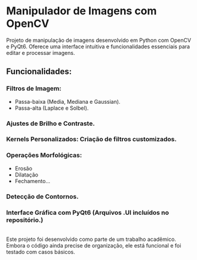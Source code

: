 # Manipulador de Imagens com OpenCV

Projeto de manipulação de imagens desenvolvido em Python com OpenCV e PyQt6. Oferece uma interface intuitiva e funcionalidades essenciais para editar e processar imagens.

## Funcionalidades:

### Filtros de Imagem:
   - Passa-baixa (Media, Mediana e Gaussian).  
   - Passa-alta (Laplace e Solbel).  
### Ajustes de Brilho e Contraste.
### Kernels Personalizados: Criação de filtros customizados.
### Operações Morfológicas: 
   - Erosão
   - Dilatação
   - Fechamento...

### Detecção de Contornos.

### Interface Gráfica com PyQt6 (Arquivos .UI incluídos no repositório.)
<br> 
Este projeto foi desenvolvido como parte de um trabalho acadêmico. Embora o código ainda precise de organização, ele está funcional e foi testado com casos básicos.  
